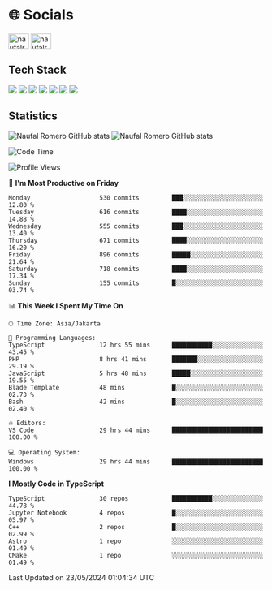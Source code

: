 <h1 align="">🌐 Socials</h1>
<p align="left">
<a href="https://linkedin.com/in/naufal-romero-putra-pratama-9ab816177/" target="blank"><img align="center" src="https://raw.githubusercontent.com/rahuldkjain/github-profile-readme-generator/master/src/images/icons/Social/linked-in-alt.svg" alt="naufalromero" height="30" width="40" /></a>
<a href="https://instagram.com/naufalromero" target="blank"><img align="center" src="https://raw.githubusercontent.com/rahuldkjain/github-profile-readme-generator/master/src/images/icons/Social/instagram.svg" alt="naufalromero" height="30" width="40" /></a>
</p>


<h2 align="">Tech Stack</h2>
<div align="">
  <img src="https://img.shields.io/badge/next.js-000000?style=for-the-badge&logo=nextdotjs&logoColor=white"/>
 <img src="https://img.shields.io/badge/typescript-%23007ACC.svg?style=for-the-badge&logo=typescript&logoColor=white"/>
 <img src="https://img.shields.io/badge/react-%2320232a.svg?style=for-the-badge&logo=react&logoColor=%2361DAFB"/>
 <img src="https://img.shields.io/badge/tailwindcss-%2338B2AC.svg?style=for-the-badge&logo=tailwind-css&logoColor=white"/>
 <img src="https://img.shields.io/badge/Prisma-3982CE?style=for-the-badge&logo=Prisma&logoColor=white"/>
 <img src="https://img.shields.io/badge/javascript-%23323330.svg?style=for-the-badge&logo=javascript&logoColor=%23F7DF1E"/>
 <img src="https://img.shields.io/badge/java-%23ED8B00.svg?style=for-the-badge&logo=openjdk&logoColor=white"/>
</div>


<h2 align="">Statistics</h2>
<div align="">
<img src="https://github-readme-stats-xi-nine-74.vercel.app/api?username=romves&show_icons=true&theme=tokyonight&include_all_commits=true&count_private=true" alt="Naufal Romero GitHub stats"/>
<img src="https://github-readme-stats-xi-nine-74.vercel.app/api/top-langs/?username=romves&theme=tokyonight&hide_border=false&include_all_commits=true&count_private=true&layout=compact" alt="Naufal Romero GitHub stats"/>
</div>

<!--START_SECTION:waka-->
![Code Time](http://img.shields.io/badge/Code%20Time-1%2C141%20hrs%2013%20mins-blue)

![Profile Views](http://img.shields.io/badge/Profile%20Views-3-blue)

📅 **I'm Most Productive on Friday** 

```text
Monday                   530 commits         ███░░░░░░░░░░░░░░░░░░░░░░   12.80 % 
Tuesday                  616 commits         ████░░░░░░░░░░░░░░░░░░░░░   14.88 % 
Wednesday                555 commits         ███░░░░░░░░░░░░░░░░░░░░░░   13.40 % 
Thursday                 671 commits         ████░░░░░░░░░░░░░░░░░░░░░   16.20 % 
Friday                   896 commits         █████░░░░░░░░░░░░░░░░░░░░   21.64 % 
Saturday                 718 commits         ████░░░░░░░░░░░░░░░░░░░░░   17.34 % 
Sunday                   155 commits         █░░░░░░░░░░░░░░░░░░░░░░░░   03.74 % 
```


📊 **This Week I Spent My Time On** 

```text
🕑︎ Time Zone: Asia/Jakarta

💬 Programming Languages: 
TypeScript               12 hrs 55 mins      ███████████░░░░░░░░░░░░░░   43.45 % 
PHP                      8 hrs 41 mins       ███████░░░░░░░░░░░░░░░░░░   29.19 % 
JavaScript               5 hrs 48 mins       █████░░░░░░░░░░░░░░░░░░░░   19.55 % 
Blade Template           48 mins             █░░░░░░░░░░░░░░░░░░░░░░░░   02.73 % 
Bash                     42 mins             █░░░░░░░░░░░░░░░░░░░░░░░░   02.40 % 

🔥 Editors: 
VS Code                  29 hrs 44 mins      █████████████████████████   100.00 % 

💻 Operating System: 
Windows                  29 hrs 44 mins      █████████████████████████   100.00 % 
```

**I Mostly Code in TypeScript** 

```text
TypeScript               30 repos            ███████████░░░░░░░░░░░░░░   44.78 % 
Jupyter Notebook         4 repos             █░░░░░░░░░░░░░░░░░░░░░░░░   05.97 % 
C++                      2 repos             █░░░░░░░░░░░░░░░░░░░░░░░░   02.99 % 
Astro                    1 repo              ░░░░░░░░░░░░░░░░░░░░░░░░░   01.49 % 
CMake                    1 repo              ░░░░░░░░░░░░░░░░░░░░░░░░░   01.49 % 
```




 Last Updated on 23/05/2024 01:04:34 UTC
<!--END_SECTION:waka-->
